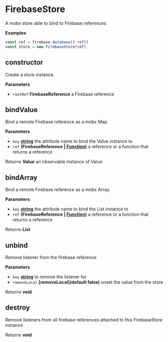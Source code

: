 <!-- Generated by documentation.js. Update this documentation by updating the source code. -->

# FirebaseStore

A mobx store able to bind to Firebase references

**Examples**

```javascript
const ref = firebase.database().ref()
const store = new FirebaseStore(ref)
```

## constructor

Create a store instance.

**Parameters**

-   `rootRef` **FirebaseReference** a Firebase reference

## bindValue

Bind a remote Firebase reference as a mobx Map.

**Parameters**

-   `key` **[string](https://developer.mozilla.org/en-US/docs/Web/JavaScript/Reference/Global_Objects/String)** the attribute name to bind the Value instance to
-   `ref` **(FirebaseReference | [Function](https://developer.mozilla.org/en-US/docs/Web/JavaScript/Reference/Statements/function))** a reference or a function that returns a reference

Returns **Value** an observable instance of Value

## bindArray

Bind a remote Firebase reference as a mobx Array.

**Parameters**

-   `key` **[string](https://developer.mozilla.org/en-US/docs/Web/JavaScript/Reference/Global_Objects/String)** the attribute name to bind the List instance to
-   `ref` **(FirebaseReference | [Function](https://developer.mozilla.org/en-US/docs/Web/JavaScript/Reference/Statements/function))** a reference or a function that returns a reference

Returns **List** 

## unbind

Remove listener from the firebase reference

**Parameters**

-   `key` **[string](https://developer.mozilla.org/en-US/docs/Web/JavaScript/Reference/Global_Objects/String)** to remove the listener for
-   `removeLocal` **\[removeLocal](default false)** unset the value from the store

Returns **void** 

## destroy

Remove listeners from all firebase references attached to this FirebaseStore instance

Returns **void** 

